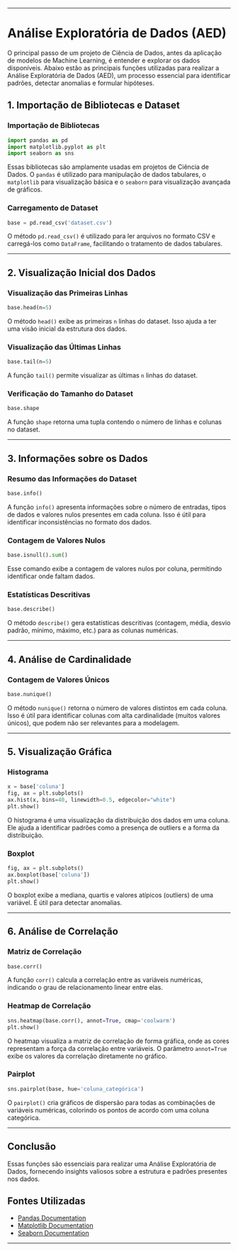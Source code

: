 
---

# Análise Exploratória de Dados (AED)

O principal passo de um projeto de Ciência de Dados, antes da aplicação de modelos de Machine Learning, é entender e explorar os dados disponíveis. Abaixo estão as principais funções utilizadas para realizar a Análise Exploratória de Dados (AED), um processo essencial para identificar padrões, detectar anomalias e formular hipóteses.

## 1. Importação de Bibliotecas e Dataset

### Importação de Bibliotecas

```python
import pandas as pd
import matplotlib.pyplot as plt
import seaborn as sns
```

Essas bibliotecas são amplamente usadas em projetos de Ciência de Dados. O `pandas` é utilizado para manipulação de dados tabulares, o `matplotlib` para visualização básica e o `seaborn` para visualização avançada de gráficos.

### Carregamento de Dataset

```python
base = pd.read_csv('dataset.csv')
```

O método `pd.read_csv()` é utilizado para ler arquivos no formato CSV e carregá-los como `DataFrame`, facilitando o tratamento de dados tabulares.

---

## 2. Visualização Inicial dos Dados

### Visualização das Primeiras Linhas

```python
base.head(n=5)
```

O método `head()` exibe as primeiras `n` linhas do dataset. Isso ajuda a ter uma visão inicial da estrutura dos dados.

### Visualização das Últimas Linhas

```python
base.tail(n=5)
```

A função `tail()` permite visualizar as últimas `n` linhas do dataset.

### Verificação do Tamanho do Dataset

```python
base.shape
```

A função `shape` retorna uma tupla contendo o número de linhas e colunas no dataset.

---

## 3. Informações sobre os Dados

### Resumo das Informações do Dataset

```python
base.info()
```

A função `info()` apresenta informações sobre o número de entradas, tipos de dados e valores nulos presentes em cada coluna. Isso é útil para identificar inconsistências no formato dos dados.

### Contagem de Valores Nulos

```python
base.isnull().sum()
```

Esse comando exibe a contagem de valores nulos por coluna, permitindo identificar onde faltam dados.

### Estatísticas Descritivas

```python
base.describe()
```

O método `describe()` gera estatísticas descritivas (contagem, média, desvio padrão, mínimo, máximo, etc.) para as colunas numéricas.

---

## 4. Análise de Cardinalidade

### Contagem de Valores Únicos

```python
base.nunique()
```

O método `nunique()` retorna o número de valores distintos em cada coluna. Isso é útil para identificar colunas com alta cardinalidade (muitos valores únicos), que podem não ser relevantes para a modelagem.

---

## 5. Visualização Gráfica

### Histograma

```python
x = base['coluna']
fig, ax = plt.subplots()
ax.hist(x, bins=40, linewidth=0.5, edgecolor="white")
plt.show()
```

O histograma é uma visualização da distribuição dos dados em uma coluna. Ele ajuda a identificar padrões como a presença de outliers e a forma da distribuição.

### Boxplot

```python
fig, ax = plt.subplots()
ax.boxplot(base['coluna'])
plt.show()
```

O boxplot exibe a mediana, quartis e valores atípicos (outliers) de uma variável. É útil para detectar anomalias.

---

## 6. Análise de Correlação

### Matriz de Correlação

```python
base.corr()
```

A função `corr()` calcula a correlação entre as variáveis numéricas, indicando o grau de relacionamento linear entre elas.

### Heatmap de Correlação

```python
sns.heatmap(base.corr(), annot=True, cmap='coolwarm')
plt.show()
```

O heatmap visualiza a matriz de correlação de forma gráfica, onde as cores representam a força da correlação entre variáveis. O parâmetro `annot=True` exibe os valores da correlação diretamente no gráfico.

### Pairplot

```python
sns.pairplot(base, hue='coluna_categórica')
```

O `pairplot()` cria gráficos de dispersão para todas as combinações de variáveis numéricas, colorindo os pontos de acordo com uma coluna categórica.

---

## Conclusão

Essas funções são essenciais para realizar uma Análise Exploratória de Dados, fornecendo insights valiosos sobre a estrutura e padrões presentes nos dados. 
## Fontes Utilizadas

- [Pandas Documentation](https://pandas.pydata.org/pandas-docs/stable/)
- [Matplotlib Documentation](https://matplotlib.org/stable/contents.html)
- [Seaborn Documentation](https://seaborn.pydata.org/)

---

